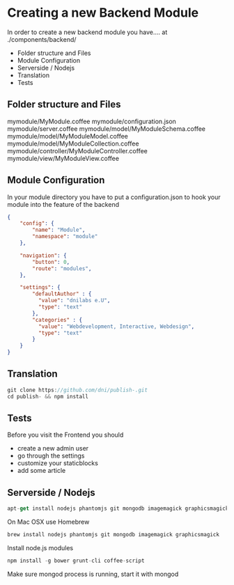 # Creating a new Backend Module
In order to create a new backend module you have.... at ./components/backend/

* Folder structure and Files
* Module Configuration
* Serverside / Nodejs
* Translation
* Tests


## Folder structure and Files

mymodule/MyModule.coffee
mymodule/configuration.json
mymodule/server.coffee
mymodule/model/MyModuleSchema.coffee
mymodule/model/MyModuleModel.coffee
mymodule/model/MyModuleCollection.coffee
mymodule/controller/MyModuleController.coffee
mymodule/view/MyModuleView.coffee

## Module Configuration
In your module directory you have to put a configuration.json to hook your module into the feature of the backend

```json
{
    "config": {
        "name": "Module",
        "namespace": "module"
    },

    "navigation": {
        "button": 0,
        "route": "modules",
    },

    "settings": {
        "defaultAuthor" : {
          "value": "dnilabs e.U",
          "type": "text"
        },
        "categories" : {
          "value": "Webdevelopment, Interactive, Webdesign",
          "type": "text"
        }
    }
}
```

## Translation


```js
git clone https://github.com/dni/publish-.git
cd publish- && npm install
```


## Tests

Before you visit the Frontend you should

* create a new admin user
* go through the settings
* customize your staticblocks
* add some article



## Serverside / Nodejs

```js
apt-get install nodejs phantomjs git mongodb imagemagick graphicsmagick zip
```
On Mac OSX use Homebrew
```js
brew install nodejs phantomjs git mongodb imagemagick graphicsmagick
```
Install node.js modules
```js
npm install -g bower grunt-cli coffee-script
```
Make sure mongod process is running, start it with mongod
